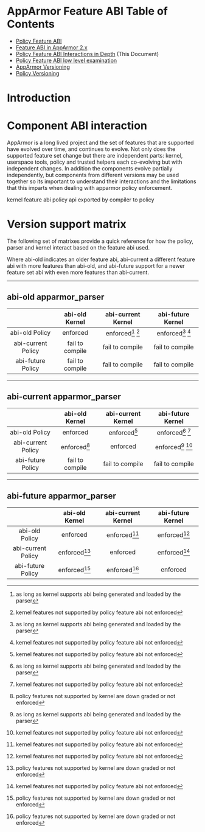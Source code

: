 # AppArmor Feature ABI Table of Contents
 - [Policy Feature ABI](AppArmorpolicyfeaturesabi)
 - [Feature ABI in AppArmor 2.x](AppArmor2FeatureABI)
 - [Policy Feature ABI Interactions in Depth](AppArmorFeatureABIinteractions) (This Document)
 - [Policy Feature ABI low level examination](AppArmorFeatureABI)
 - [AppArmor Versioning](Apparmorversioning)
 - [Policy Versioning](AppArmorpolicyversioning)

# Introduction

# Component ABI interaction

AppArmor is a long lived project and the set of features that are supported have evolved over time, and continues to evolve. Not only does the supported feature set change but there are independent parts: kernel, userspace tools, policy and trusted helpers each co-evolving but with independent changes. In addition the components evolve partially independently, but components from different versions may be used together so its important to understand their interactions and the limitations that this imparts when dealing with apparmor policy enforcement.

kernel feature abi
policy api exported by compiler to policy


# Version support matrix

The following set of matrixes provide a quick reference for how the policy, parser and kernel interact based on the feature abi used.

Where abi-old indicates an older feature abi, abi-current a different feature abi with more features than abi-old, and abi-future support for a newer feature set abi with even more features than abi-current.

---

## abi-old apparmor_parser

|               | abi-old Kernel  |abi-current Kernel | abi-future Kernel |
|:-------------:|:---------------:|:-----------------:|:-----------------:|
| abi-old Policy| enforced        | enforced[^1] [^3] | enforced[^1] [^3] |
|abi-current Policy | fail to compile | fail to compile   | fail to compile   |
|abi-future Policy | fail to compile | fail to compile   | fail to compile   |

---

## abi-current apparmor_parser

|               | abi-old Kernel   | abi-current Kernel     | abi-future Kernel     |
|:-------------:|:---------------:|:---------------:|:-----------------:|
| abi-old Policy | enforced        | enforced[^3]    | enforced[^1] [^3] |
| abi-current Policy | enforced[^2]    | enforced        | enforced[^1] [^3] |
| abi-future Policy | fail to compile | fail to compile | fail to compile   |

---

## abi-future apparmor_parser

|               | abi-old Kernel | abi-current Kernel | abi-future Kernel |
|:-------------:|:------------:|:------------:|:-------------:|
| abi-old Policy | enforced     | enforced[^3] | enforced[^3]  |
| abi-current Policy   | enforced[^2] | enforced     | enforced[^3]  |
| abi-future Policy | enforced[^2] | enforced[^2] | enforced      |

[^1]: as long as kernel supports abi being generated and loaded by the parser

[^2]: policy features not supported by kernel are down graded or not enforced 

[^3]: kernel features not supported by policy feature abi not enforced
